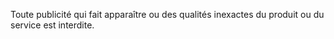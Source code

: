 Toute publicité qui fait apparaître ou des qualités inexactes du produit ou du service est interdite.